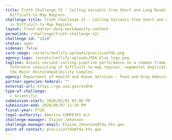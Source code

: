 ```yaml
---
title: Truth Challenge V2 - Calling Variants from Short and Long Reads in
  Difficult-to-Map Regions
challenge-title: Truth Challenge V2 - Calling Variants from Short and Long Reads
  in Difficult-to-Map Regions
layout: front-matter-data-markdownify-content
permalink: /challenge/truth-challenge-v2/
challenge-id: "1124"
status: open
sidenav: false
card-image: /assets/netlify-uploads/precisionfda.png
agency-logo: /assets/netlify-uploads/FDA_blue_logo.png
tagline: Assess variant calling pipeline performance on a common frame of
  reference consisting of difficult-to-map regions, segmental duplications, and
  the Major Histocompatibility Complex.
agency: Department of Health and Human Services - Food and Drug Administration
partner-agencies-federal: ""
external-url: https://go.usa.gov/xvQtW
type-of-challenge:
  - Scientific
submission-start: 2020/05/01 05:00 PM
submission-end: 2020/06/07 11:59 PM
fiscal-year: FY20
legal-authority: America COMPETES Act
challenge-manager: Elaine Johanson
challenge-manager-email: Elaine.Johanson@fda.hhs.gov
point-of-contact: precisionfda@fda.hhs.gov
---
```

